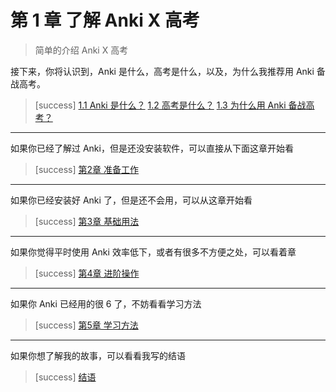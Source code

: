 # 第 1 章 了解 Anki X 高考
> 简单的介绍 Anki X 高考

接下来，你将认识到，Anki 是什么，高考是什么，以及，为什么我推荐用 Anki 备战高考。
>[success]  [1.1 Anki 是什么？](what-is-anki.md)
>  [1.2 高考是什么？](what-is-gaokao.md)
>  [1.3 为什么用 Anki 备战高考？](why-use-anki-to-prepare-for-gaokao.md)
*****
如果你已经了解过 Anki，但是还没安装软件，可以直接从下面这章开始看
>[success] [第2章 准备工作](../preparations/preparations.md)
****
如果你已经安装好 Anki 了，但是还不会用，可以从这章开始看
>[success] [第3章 基础用法](../basic-usage/basic-usage.md)
****
如果你觉得平时使用 Anki 效率低下，或者有很多不方便之处，可以看着章
>[success] [第4章 进阶操作](../advanced-operation/advanced-operation.md)
****
如果你 Anki 已经用的很 6 了，不妨看看学习方法
>[success] [第5章 学习方法](../the-way-to-study/the-way-to-study.md)
*****
如果你想了解我的故事，可以看看我写的结语
>[success] [结语](../ending.md)

